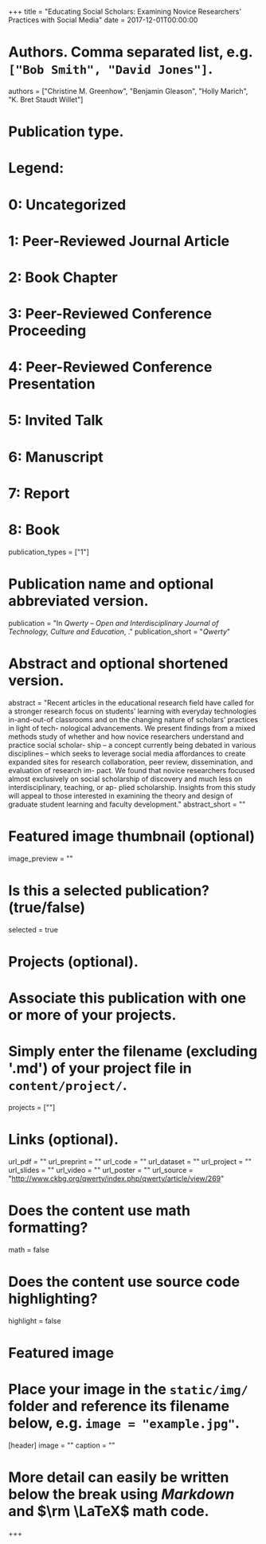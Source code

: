 +++
title = "Educating Social Scholars: Examining Novice Researchers' Practices with Social Media"
date = 2017-12-01T00:00:00

# Authors. Comma separated list, e.g. `["Bob Smith", "David Jones"]`.
authors = ["Christine M. Greenhow", "Benjamin Gleason", "Holly Marich", "K. Bret Staudt Willet"]

# Publication type.
# Legend:
#  0: Uncategorized
#  1: Peer-Reviewed Journal Article
#  2: Book Chapter
#  3: Peer-Reviewed Conference Proceeding
#  4: Peer-Reviewed Conference Presentation
#  5: Invited Talk
#  6: Manuscript
#  7: Report
#  8: Book
publication_types = ["1"]

# Publication name and optional abbreviated version.
publication = "In *Qwerty – Open and Interdisciplinary Journal of Technology, Culture and Education*, ."
publication_short = "*Qwerty*"

# Abstract and optional shortened version.
abstract = "Recent articles in the educational research field have called for a stronger research focus on students’ learning with everyday technologies in-and-out-of classrooms and on the changing nature of scholars’ practices in light of tech- nological advancements. We present findings from a mixed methods study of whether and how novice researchers understand and practice social scholar- ship – a concept currently being debated in various disciplines – which seeks to leverage social media affordances to create expanded sites for research collaboration, peer review, dissemination, and evaluation of research im- pact. We found that novice researchers focused almost exclusively on social scholarship of discovery and much less on interdisciplinary, teaching, or ap- plied scholarship. Insights from this study will appeal to those interested in examining the theory and design of graduate student learning and faculty development."
abstract_short = ""

# Featured image thumbnail (optional)
image_preview = ""

# Is this a selected publication? (true/false)
selected = true

# Projects (optional).
#   Associate this publication with one or more of your projects.
#   Simply enter the filename (excluding '.md') of your project file in `content/project/`.
projects = [""]

# Links (optional).
url_pdf = ""
url_preprint = ""
url_code = ""
url_dataset = ""
url_project = ""
url_slides = ""
url_video = ""
url_poster = ""
url_source = "http://www.ckbg.org/qwerty/index.php/qwerty/article/view/269"

# Does the content use math formatting?
math = false

# Does the content use source code highlighting?
highlight = false

# Featured image
# Place your image in the `static/img/` folder and reference its filename below, e.g. `image = "example.jpg"`.
[header]
image = ""
caption = ""

# More detail can easily be written below the break using *Markdown* and $\rm \LaTeX$ math code.

+++

